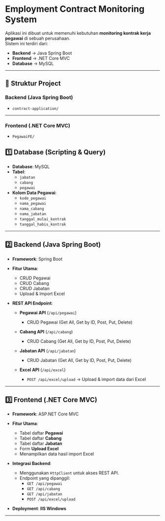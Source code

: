 # Employment Contract Monitoring System

Aplikasi ini dibuat untuk memenuhi kebutuhan **monitoring kontrak kerja pegawai** di sebuah perusahaan.  
Sistem ini terdiri dari:
- **Backend** → Java Spring Boot
- **Frontend** → .NET Core MVC
- **Database** → MySQL

---

## 📂 Struktur Project

### Backend (Java Spring Boot)
- `contract-application/`

---

### Frontend (.NET Core MVC)
- `PegawaiFE/`

## 1️⃣ Database (Scripting & Query)

- **Database**: MySQL
- **Tabel**:
  - `jabatan`
  - `cabang`
  - `pegawai`
- **Kolom Data Pegawai**:
  - `kode_pegawai`
  - `nama_pegawai`
  - `nama_cabang`
  - `nama_jabatan`
  - `tanggal_mulai_kontrak`
  - `tanggal_habis_kontrak`

---

## 2️⃣ Backend (Java Spring Boot)

- **Framework**: Spring Boot
- **Fitur Utama**:
  - CRUD Pegawai
  - CRUD Cabang
  - CRUD Jabatan
  - Upload & Import Excel

- **REST API Endpoint**:
  - **Pegawai API** (`/api/pegawai`)
    - CRUD Pegawai (Get All, Get by ID, Post, Put, Delete)

  - **Cabang API** (`/api/cabang`)
    - CRUD Cabang (Get All, Get by ID, Post, Put, Delete)

  - **Jabatan API** (`/api/jabatan`)
    - CRUD Jabatan (Get All, Get by ID, Post, Put, Delete)

  - **Excel API** (`/api/excel`)
    - `POST /api/excel/upload` → Upload & import data dari Excel

---

## 3️⃣ Frontend (.NET Core MVC)

- **Framework**: ASP.NET Core MVC
- **Fitur Utama**:
  - Tabel daftar **Pegawai**
  - Tabel daftar **Cabang**
  - Tabel daftar **Jabatan**
  - Form **Upload Excel**
  - Menampilkan data hasil import Excel

- **Integrasi Backend**:
  - Menggunakan `HttpClient` untuk akses REST API.
  - Endpoint yang dipanggil:
    - `GET /api/pegawai`
    - `GET /api/cabang`
    - `GET /api/jabatan`
    - `POST /api/excel/upload`

- **Deployment**:
  **IIS Windows** 

---